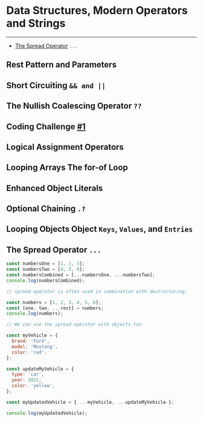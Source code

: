 # Data Structures, Modern Operators and Strings

---

- [The Spread Operator](https://github.com/usama-rahman/JavaScript/blob/master/02%20DataStructures/09.md#the-spread-operator-) `...`

## Rest Pattern and Parameters

## Short Circuiting `&& and ||`

## The Nullish Coalescing Operator `??`

## Coding Challenge [#1](google.com)

## Logical Assignment Operators

## Looping Arrays The for-of Loop

## Enhanced Object Literals

## Optional Chaining `.?`

## Looping Objects Object `Keys`, `Values`, and `Entries`

<!--- Coding Challenge #2-->

## The Spread Operator `...`

```javascript
const numbersOne = [1, 2, 3];
const numbersTwo = [4, 5, 6];
const numbersCombined = [...numbersOne, ...numbersTwo];
console.log(numbersCombined);

// spread operator is often used in combination with destructuring.

const numbers = [1, 2, 3, 4, 5, 6];
const [one, two, ...rest] = numbers;
console.log(numbers);

// We can use the spread operator with objects too

const myVehicle = {
  brand: 'Ford',
  model: 'Mustang',
  color: 'red',
};

const updateMyVehicle = {
  type: 'car',
  year: 2021,
  color: 'yellow',
};

const myUpdatedVehicle = { ...myVehicle, ...updateMyVehicle };

console.log(myUpdatedVehicle);
```
